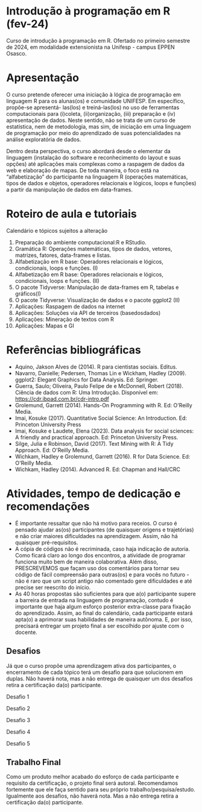 # Introdução à programação em R (fev-24)
Curso de introdução à programação em R. Ofertado no primeiro semestre de 2024, em modalidade extensionista na Unifesp - campus EPPEN Osasco.

# Apresentação
O curso pretende oferecer uma iniciação à lógica de programação em linguagem R para os alunas(os) e comunidade UNIFESP. Em específico, propõe-se apresentá- las(los) e treiná-las(los) no uso de ferramentas computacionais para (i)coleta, (ii)organização, (iii) preparação e (iv) apresentação de dados. Neste sentido, não se trata de um curso de estatística, nem de metodologia, mas sim, de iniciação em uma linguagem de programação por meio do aprendizado de suas potencialidades na análise exploratória de dados.

Dentro desta perspectiva, o curso abordará desde o elementar da linguagem (instalação do software e reconhecimento do layout e suas opções) até aplicações mais complexas como a raspagem de dados da web e elaboração de mapas. De toda maneira, o foco está na “alfabetização” do participante na linguagem R (operações matemáticas, tipos de dados e objetos, operadores relacionais e lógicos, loops e funções) a partir da manipulação de dados em data-frames.

# Roteiro de aula e tutoriais
Calendário e tópicos sujeitos a alteração

1. Preparação do ambiente computacional:R e RStudio.
2. Gramática R: Operações matemáticas, tipos de dados, vetores, matrizes, fatores,
data-frames e listas.
3. Alfabetização em R base: Operadores relacionais e lógicos, condicionais, loops e
funções. (I)
4. Alfabetização em R base: Operadores relacionais e lógicos, condicionais, loops e
funções. (II)
5. O pacote Tidyverse: Manipulação de data-frames em R, tabelas e gráficos(I)
6. O pacote Tidyverse: Visualização de dados e o pacote ggplot2 (II)
7. Aplicações: Raspagem de dados na internet
8. Aplicações: Soluções via API de terceiros (basedosdados)
9. Aplicações: Mineração de textos com R
10. Aplicações: Mapas e GI

# Referências bibliográficas
* Aquino, Jakson Alves de (2014). R para cientistas sociais. Editus.
* Navarro, Danielle; Pedersen, Thomas Lin e Wickham, Hadley (2009). ggplot2: Elegant Graphics for Data Analysis. Ed: Springer.
* Guerra, Saulo; Oliveira, Paulo Felipe de e McDonnell, Robert (2018). Ciência de
dados com R: Uma Introdução. Disponível em: https://cdr.ibpad.com.br/cdr-intro.pdf
* Grolemund, Garrett (2014). Hands-On Programming with R. Ed: O'Reilly Media.
* Imai, Kosuke (2017). Quantitative Social Science: An Introduction. Ed: Princeton University Press
* Imai, Kosuke e Laudete, Elena (2023). Data analysis for social sciences: A friendly and practical approach. Ed: Princeton University Press.
* Silge, Julia e Robinson, David (2017). Text Mining with R: A Tidy Approach. Ed: O'Reilly Media.
* Wichkam, Hadley e Grolemund, Garrett (2016). R for Data Science. Ed: O'Reilly Media.
* Wichkam, Hadley (2014). Advanced R. Ed: Chapman and Hall/CRC

# Atividades, tempo de dedicação e recomendações
* É importante ressaltar que não há motivo para receios. O curso é pensado ajudar as(os) participantes (de quaisquer origens e trajetórias) e não criar maiores dificuldades na aprendizagem. Assim, não há quaisquer pré-requisitos.
* A cópia de códigos não é recriminada, caso haja indicação de autoria. Como ficará claro ao longo dos encontros, a atividade de programar funciona muito bem de maneira colaborativa. Além disso, PRESCREVEMOS que façam uso dos comentários para tornar seu código de fácil compreensão para outras(os) e para vocês no futuro - não é raro que um script antigo não comentado gere dificuldades e até precise ser reescrito do início.
* As 40 horas propostas são suficientes para que a(o) participante supere a barreira de entrada na linguagem de programação, contudo é importante que haja algum esforço posterior extra-classe para fixação do aprendizado. Assim, ao final do calendário, cada participante estará apta(o) a aprimorar suas habilidades de maneira autônoma. E, por isso, precisará entregar um projeto final a ser escolhido por ajuste com o docente.

## Desafios
Já que o curso propõe uma aprendizagem ativa dos participantes, o encerramento de cada tópico terá um desafio para que solucionem em duplas. Não haverá nota, mas a não entrega de quaisquer um dos desafios retira a certificação da(o) participante. 

Desafio 1

Desafio 2

Desafio 3

Desafio 4

Desafio 5

## Trabalho Final
Como um produto melhor acabado do esforço de cada participante e requisito da certificação, o projeto final será autoral. Recomendamos fortemente que ele faça sentido para seu próprio trabalho/pesquisa/estudo.
Igualmente aos desafios, não haverá nota. Mas a não entrega retira a certificação da(o) participante.
